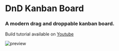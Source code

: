 # DnD Kanban Board
### A modern drag and droppable kanban board. <br>
Build tutorial available on [Youtube](http://example.com)


![preview](https://user-images.githubusercontent.com/16454253/187617291-a1ef81d1-9149-43bb-a6f4-5056cd602236.png)




